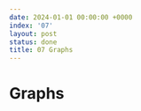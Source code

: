 ```yaml
---
date: 2024-01-01 00:00:00 +0000
index: '07'
layout: post
status: done
title: 07 Graphs
---
```


# Graphs